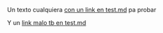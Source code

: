 Un texto cualquiera [con un link en test.md](https://es.wikipedia.org/wiki/Markdown) pa probar

Y un [link malo tb en test.md](https.//es.wiki.com)